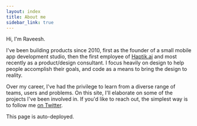 ```yaml
---
layout: index
title: About me
sidebar_link: true
---
```

Hi, I'm Raveesh.

I've been building products since 2010, first as the founder of a small mobile app development studio, then the first employee of [Haptik.ai](https://haptik.ai) and most recently as a product/design consultant. I focus heavily on design to help people accomplish their goals, and code as a means to bring the design to reality.

Over my career, I've had the privilege to learn from a diverse range of teams, users and problems. On this site, I'll elaborate on some of the projects I've been involved in. If you'd like to reach out, the simplest way is to follow me [on Twitter](https://twitter.com/raveeshbhalla).

This page is auto-deployed.